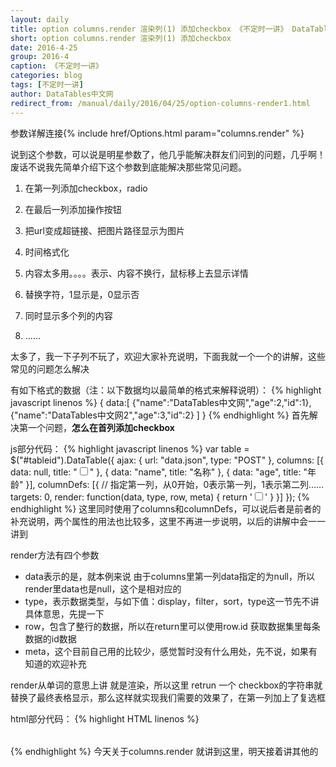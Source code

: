 ```yaml
---
layout: daily
title: option columns.render 渲染列(1) 添加checkbox 《不定时一讲》 DataTables中文网
short: option columns.render 渲染列(1) 添加checkbox
date: 2016-4-25
group: 2016-4
caption: 《不定时一讲》
categories: blog
tags: [不定时一讲]
author: DataTables中文网
redirect_from: /manual/daily/2016/04/25/option-columns-render1.html
---
```

参数详解连接{% include href/Options.html param="columns.render" %}

说到这个参数，可以说是明星参数了，他几乎能解决群友们问到的问题，几乎啊！废话不说我先简单介绍下这个参数到底能解决那些常见问题。
<!--more-->

1. 在第一列添加checkbox，radio

2. 在最后一列添加操作按钮

3. 把url变成超链接、把图片路径显示为图片

4. 时间格式化

5. 内容太多用。。。。表示、内容不换行，鼠标移上去显示详情

6. 替换字符，1显示是，0显示否

7. 同时显示多个列的内容

8. ……

太多了，我一下子列不玩了，欢迎大家补充说明，下面我就一个一个的讲解，这些常见的问题怎么解决

有如下格式的数据（注：以下数据均以最简单的格式来解释说明）：
{% highlight javascript linenos %}
{
    data:[
        {"name":"DataTables中文网","age":2,"id":1},
        {"name":"DataTables中文网2","age":3,"id":2}
    ]
}
{% endhighlight %}
首先解决第一个问题，**怎么在首列添加checkbox**

js部分代码：
{% highlight javascript linenos %}
var table = $("#tableid").DataTable({
    ajax: {
        url: "data.json",
        type: "POST"
    },
    columns: [{
        data: null,
        title: "<input type='checkbox' name='checklist' id='checkall' />"
    },
    {
        data: "name",
        title: "名称"
    },
    {
        data: "age",
        title: "年龄"
    }],
    columnDefs: [{
        //   指定第一列，从0开始，0表示第一列，1表示第二列……
        targets: 0,
        render: function(data, type, row, meta) {
            return '<input type="checkbox" name="checklist" value="' + row.id + '" />'
        }
    }]
});
{% endhighlight %}
这里同时使用了columns和columnDefs，可以说后者是前者的补充说明，两个属性的用法也比较多，这里不再进一步说明，以后的讲解中会一一讲到

render方法有四个参数

* data表示的是，就本例来说 由于columns里第一列data指定的为null，所以render里data也是null，这个是相对应的
* type，表示数据类型，与如下值：display，filter，sort，type这一节先不讲具体意思，先提一下
* row，包含了整行的数据，所以在return里可以使用row.id 获取数据集里每条数据的id数据
* meta，这个目前自己用的比较少，感觉暂时没有什么用处，先不说，如果有知道的欢迎补充

render从单词的意思上讲 就是渲染，所以这里 retrun 一个 checkbox的字符串就替换了最终表格显示，那么这样就实现我们需要的效果了，在第一列加上了复选框

html部分代码：
{% highlight HTML linenos %}
<table id="tableid">
        <!-- 由于我在dt初始化代码里配置了columns.title属性，所以在html里不用再书写th标签-->
</table>
{% endhighlight %}
今天关于columns.render 就讲到这里，明天接着讲其他的